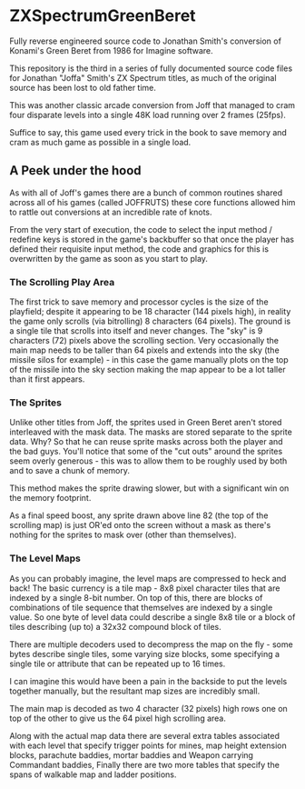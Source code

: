# ZXSpectrumGreenBeret
Fully reverse engineered source code to Jonathan Smith's conversion of Konami's Green Beret from 1986 for Imagine software.

This repository is the third in a series of fully documented source code files for Jonathan "Joffa" Smith's ZX Spectrum titles, as much of the original source has been lost to old father time.

This was another classic arcade conversion from Joff that managed to cram four disparate levels into a single 48K load running over 2 frames (25fps).


Suffice to say, this game used every trick in the book to save memory and cram as much game as possible in a single load.


## A Peek under the hood

As with all of Joff's games there are a bunch of common routines shared across all of his games (called JOFFRUTS) these core functions allowed him to rattle out conversions at an incredible rate of knots.

From the very start of execution, the code to select the input method / redefine keys is stored in the game's backbuffer so that once the player has defined their requisite input method, the code and graphics for this is overwritten by the game as soon as you start to play.

### The Scrolling Play Area


The first trick to save memory and processor cycles is the size of the playfield; despite it appearing to be 18 character (144 pixels high), in reality the game only scrolls (via bitrolling) 8 characters (64 pixels).  The ground is a single tile that scrolls into itself and never changes.  The "sky" is 9 characters (72) pixels above the scrolling section.  Very occasionally the main map needs to be taller than 64 pixels and extends into the sky (the missile silos for example) - in this case the game manually plots on the top of the missile into the sky section making the map appear to be a lot taller than it first appears.


### The Sprites

Unlike other titles from Joff, the sprites used in Green Beret aren't stored interleaved with the mask data.  The masks are stored separate to the sprite data.  Why?  So that he can reuse sprite masks across both the player and the bad guys.  You'll notice that some of the "cut outs" around the sprites seem overly generous - this was to allow them to be roughly used by both and to save a chunk of memory.

This method makes the sprite drawing slower, but with a significant win on the memory footprint.

As a final speed boost, any sprite drawn above line 82 (the top of the scrolling map) is just OR'ed onto the screen without a mask as there's nothing for the sprites to mask over (other than themselves).

### The Level Maps

As you can probably imagine, the level maps are compressed to heck and back!  The basic currency is a tile map - 8x8 pixel character tiles that are indexed by a single 8-bit number.  On top of this, there are blocks of combinations of tile sequence that themselves are indexed by a single value.  So one byte of level data could describe a single 8x8 tile or a block of tiles describing (up to) a 32x32 compound block of tiles.


There are multiple decoders used to decompress the map on the fly - some bytes describe single tiles, some varying size blocks, some specifying a single tile or attribute that can be repeated up to 16 times.

I can imagine this would have been a pain in the backside to put the levels together manually, but the resultant map sizes are incredibly small.


The main map is decoded as two 4 character (32 pixels) high rows one on top of the other to give us the 64 pixel high scrolling area.


Along with the actual map data there are several extra tables associated with each level that specify trigger points for mines, map height extension blocks, parachute baddies, mortar baddies and Weapon carrying Commandant baddies, Finally there are two more tables that specify the spans of walkable map and ladder positions.


